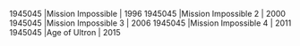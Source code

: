 1945045 |Mission Impossible | 1996
1945045 |Mission Impossible 2 | 2000
1945045 |Mission Impossible 3 | 2006
1945045 |Mission Impossible 4 | 2011
1945045 |Age of Ultron | 2015
